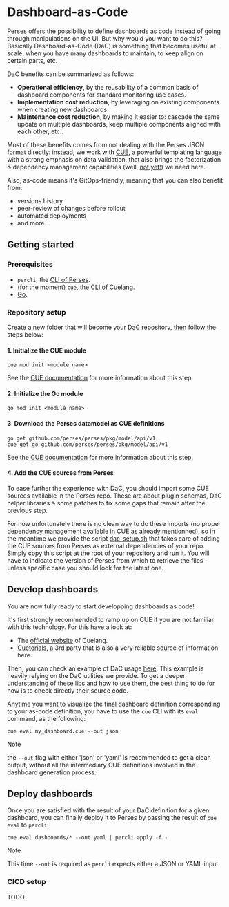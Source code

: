 # Dashboard-as-Code

Perses offers the possibility to define dashboards as code instead of going through manipulations on the UI.
But why would you want to do this? Basically Dashboard-as-Code (DaC) is something that becomes useful
at scale, when you have many dashboards to maintain, to keep align on certain parts, etc.

DaC benefits can be summarized as follows:
- **Operational efficiency**, by the reusability of a common basis of dashboard components for standard monitoring use cases.
- **Implementation cost reduction**, by leveraging on existing components when creating new dashboards.
- **Maintenance cost reduction**, by making it easier to: cascade the same update on multiple dashboards, keep multiple components aligned with each other, etc..

Most of these benefits comes from not dealing with the Perses JSON format directly: instead, we work with [CUE](https://cuelang.org/), a powerful templating language with a strong emphasis on data validation, that also brings the factorization & dependency management capabilities (well, [not yet!](https://github.com/cue-lang/cue/discussions/2330)) we need here.

Also, as-code means it's GitOps-friendly, meaning that you can also benefit from:
- versions history
- peer-review of changes before rollout
- automated deployments
- and more..

## Getting started

### Prerequisites

- `percli`, the [CLI of Perses](../tooling/cli.md).
- (for the moment) `cue`, the [CLI of Cuelang](https://cuelang.org/).
- [Go](https://go.dev/).

### Repository setup

Create a new folder that will become your DaC repository, then follow the steps below:

#### 1. Initialize the CUE module

```
cue mod init <module name>
```
See the [CUE documentation](https://cuelang.org/docs/concepts/packages/) for more information about this step.

#### 2. Initialize the Go module

```
go mod init <module name>
```

#### 3. Download the Perses datamodel as CUE definitions

```
go get github.com/perses/perses/pkg/model/api/v1
cue get go github.com/perses/perses/pkg/model/api/v1
```
See the [CUE documentation](https://cuelang.org/docs/integrations/go/#extract-cue-from-go) for more information about this step.

#### 4. Add the CUE sources from Perses

To ease further the experience with DaC, you should import some CUE sources available in the Perses repo. These are about plugin schemas, DaC helper libraries & some patches to fix some gaps that remain after the previous step.

For now unfortunately there is no clean way to do these imports (no proper dependency management available in CUE as already mentionned), so in the meantime we provide the script [dac_setup.sh](../../scripts/dac_setup.sh) that takes care of adding the CUE sources from Perses as external dependencies of your repo. Simply copy this script at the root of your repository and run it. You will have to indicate the version of Perses from which to retrieve the files - unless specific case you should look for the latest one.

## Develop dashboards

You are now fully ready to start developping dashboards as code!

It's first strongly recommended to ramp up on CUE if you are not familiar with this technology. For this have a look at:
- The [official website](https://cuelang.org/) of Cuelang.
- [Cuetorials](https://cuetorials.com/), a 3rd party that is also a very reliable source of information here.

Then, you can check an example of DaC usage [here](../../cue/test/dac_test_input.cue). This example is heavily relying on the DaC utilities we provide. To get a deeper understanding of these libs and how to use them, the best thing to do for now is to check directly their source code.

Anytime you want to visualize the final dashboard definition corresponding to your as-code definition, you have to use the `cue` CLI with its `eval` command, as the following:

```
cue eval my_dashboard.cue --out json
```

> [!NOTE]
> the `--out` flag with either 'json' or 'yaml' is recommended to get a clean output, without all the intermediary CUE definitions involved in the dashboard generation process.

## Deploy dashboards

Once you are satisfied with the result of your DaC definition for a given dashboard, you can finally deploy it to Perses by passing the result of `cue eval` to `percli`:
```
cue eval dashboards/* --out yaml | percli apply -f -
```
> [!NOTE]
> This time `--out` is required as `percli` expects either a JSON or YAML input.

### CICD setup

TODO